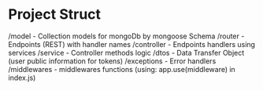 # Project Struct

/model - Collection models for mongoDb by mongoose Schema
/router - Endpoints (REST) with handler names
/controller - Endpoints handlers using services
/service - Controller methods logic
/dtos - Data Transfer Object (user public information for tokens)
/exceptions - Error handlers
/middlewares - middlewares functions (using: app.use(middleware) in index.js)
